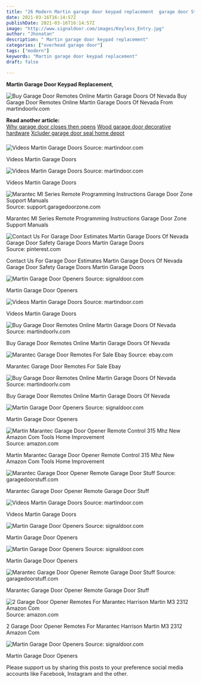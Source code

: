 ```yaml
---
title: "26 Modern Martin garage door keypad replacement  garage door Style"
date: 2021-03-16T16:14:57Z
publishDate: 2021-03-16T16:14:57Z
image: "http://www.signaldoor.com/images/Keyless_Entry.jpg"
author: "Jhonatan"
description: " Martin garage door keypad replacement"
categories: ["overhead garage door"]
tags: ["modern"]
keywords: "Martin garage door keypad replacement"
draft: false

---
```

<!-- Head tag Code -->
**Martin Garage Door Keypad Replacement**, 

![Buy Garage Door Remotes Online Martin Garage Doors Of Nevada](https://www.martindoorlv.com/wp-content/uploads/Marantec-keypad-225x300.png "Buy Garage Door Remotes Online Martin Garage Doors Of Nevada")
Buy Garage Door Remotes Online Martin Garage Doors Of Nevada From martindoorlv.com

**Read another article:**  
[Why garage door closes then opens](/why-garage-door-closes-then-opens/)
[Wood garage door decorative hardware](/wood-garage-door-decorative-hardware/)
[Xcluder garage door seal home depot](/xcluder-garage-door-seal-home-depot/)




### 

 


![Videos Martin Garage Doors](https://i.ytimg.com/vi/aKKZFig4UBA/maxresdefault.jpg "Videos Martin Garage Doors")
Source: martindoor.com

Videos Martin Garage Doors  

![Videos Martin Garage Doors](https://i.ytimg.com/vi/PJRBGFDGXHw/maxresdefault.jpg "Videos Martin Garage Doors")
Source: martindoor.com

Videos Martin Garage Doors  

![Marantec Ml Series Remote Programming Instructions Garage Door Zone Support Manuals](https://support.garagedoorzone.com/uploads/1/2/1/0/12109531/3619885.jpg?179 "Marantec Ml Series Remote Programming Instructions Garage Door Zone Support Manuals")
Source: support.garagedoorzone.com

Marantec Ml Series Remote Programming Instructions Garage Door Zone Support Manuals  

![Contact Us For Garage Door Estimates Martin Garage Doors Of Nevada Garage Door Safety Garage Doors Martin Garage Doors](https://i.pinimg.com/originals/a7/7b/ec/a77bec12a1b26ba16db378f97d0c0bb2.jpg "Contact Us For Garage Door Estimates Martin Garage Doors Of Nevada Garage Door Safety Garage Doors Martin Garage Doors")
Source: pinterest.com

Contact Us For Garage Door Estimates Martin Garage Doors Of Nevada Garage Door Safety Garage Doors Martin Garage Doors  

![Martin Garage Door Openers](http://www.signaldoor.com/images/DC2500_rail.jpg "Martin Garage Door Openers")
Source: signaldoor.com

Martin Garage Door Openers  

![Videos Martin Garage Doors](https://i.ytimg.com/vi/WsyZhkcCmY0/maxresdefault.jpg "Videos Martin Garage Doors")
Source: martindoor.com

Videos Martin Garage Doors  

![Buy Garage Door Remotes Online Martin Garage Doors Of Nevada](https://www.martindoorlv.com/wp-content/uploads/Marantec-keypad-225x300.png "Buy Garage Door Remotes Online Martin Garage Doors Of Nevada")
Source: martindoorlv.com

Buy Garage Door Remotes Online Martin Garage Doors Of Nevada  

![Marantec Garage Door Remotes For Sale Ebay](https://i.ebayimg.com/thumbs/images/g/-Q4AAOSwVRNg5CBX/s-l300.jpg "Marantec Garage Door Remotes For Sale Ebay")
Source: ebay.com

Marantec Garage Door Remotes For Sale Ebay  

![Buy Garage Door Remotes Online Martin Garage Doors Of Nevada](https://www.martindoorlv.com/wp-content/uploads/2-button-Marantec.png "Buy Garage Door Remotes Online Martin Garage Doors Of Nevada")
Source: martindoorlv.com

Buy Garage Door Remotes Online Martin Garage Doors Of Nevada  

![Martin Garage Door Openers](http://www.signaldoor.com/images/2_Button.jpg "Martin Garage Door Openers")
Source: signaldoor.com

Martin Garage Door Openers  

![Martin Marantec Garage Door Opener Remote Control 315 Mhz New Amazon Com Tools Home Improvement](https://m.media-amazon.com/images/I/71+Ua0sULlL._AC_SX466_.jpg "Martin Marantec Garage Door Opener Remote Control 315 Mhz New Amazon Com Tools Home Improvement")
Source: amazon.com

Martin Marantec Garage Door Opener Remote Control 315 Mhz New Amazon Com Tools Home Improvement  

![Marantec Garage Door Opener Remote Garage Door Stuff](https://www.garagedoorstuff.com/wp-content/uploads/2017/10/RC122436_M32312.jpg "Marantec Garage Door Opener Remote Garage Door Stuff")
Source: garagedoorstuff.com

Marantec Garage Door Opener Remote Garage Door Stuff  

![Videos Martin Garage Doors](https://i.ytimg.com/vi/go0iPR5_3sM/maxresdefault.jpg "Videos Martin Garage Doors")
Source: martindoor.com

Videos Martin Garage Doors  

![Martin Garage Door Openers](http://www.signaldoor.com/images/wall_console.jpg "Martin Garage Door Openers")
Source: signaldoor.com

Martin Garage Door Openers  

![Martin Garage Door Openers](http://www.signaldoor.com/images/wall_button.jpg "Martin Garage Door Openers")
Source: signaldoor.com

Martin Garage Door Openers  

![Marantec Garage Door Opener Remote Garage Door Stuff](https://www.garagedoorstuff.com/wp-content/uploads/2017/09/RC_1222436_c_gds.jpg "Marantec Garage Door Opener Remote Garage Door Stuff")
Source: garagedoorstuff.com

Marantec Garage Door Opener Remote Garage Door Stuff  

![2 Garage Door Opener Remotes For Marantec Harrison Martin M3 2312 Amazon Com](https://m.media-amazon.com/images/I/71ttg67xNdL._AC_SS450_.jpg "2 Garage Door Opener Remotes For Marantec Harrison Martin M3 2312 Amazon Com")
Source: amazon.com

2 Garage Door Opener Remotes For Marantec Harrison Martin M3 2312 Amazon Com  

![Martin Garage Door Openers](http://www.signaldoor.com/images/Keyless_Entry.jpg "Martin Garage Door Openers")
Source: signaldoor.com

Martin Garage Door Openers  

Please support us by sharing this posts to your preference social media accounts like Facebook, Instagram and the other.

